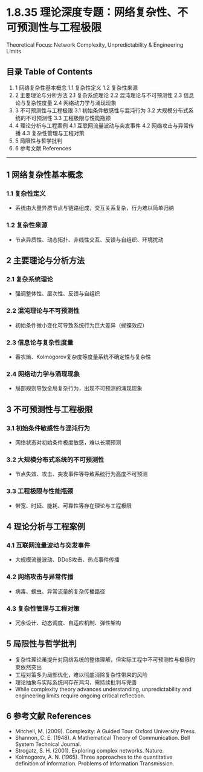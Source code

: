 # 1.8.35 理论深度专题：网络复杂性、不可预测性与工程极限
Theoretical Focus: Network Complexity, Unpredictability & Engineering Limits

## 目录 Table of Contents
1. 1 网络复杂性基本概念
    1.1 复杂性定义
    1.2 复杂性来源
2. 2 主要理论与分析方法
    2.1 复杂系统理论
    2.2 混沌理论与不可预测性
    2.3 信息论与复杂性度量
    2.4 网络动力学与涌现现象
3. 3 不可预测性与工程极限
    3.1 初始条件敏感性与混沌行为
    3.2 大规模分布式系统的不可预测性
    3.3 工程极限与性能瓶颈
4. 4 理论分析与工程案例
    4.1 互联网流量波动与突发事件
    4.2 网络攻击与异常传播
    4.3 复杂性管理与工程对策
5. 5 局限性与哲学批判
6. 6 参考文献 References

---

## 1 网络复杂性基本概念
### 1.1 复杂性定义
- 系统由大量异质节点与链路组成，交互关系复杂，行为难以简单归纳

### 1.2 复杂性来源
- 节点异质性、动态拓扑、非线性交互、反馈与自组织、环境扰动

## 2 主要理论与分析方法
### 2.1 复杂系统理论
- 强调整体性、层次性、反馈与自组织

### 2.2 混沌理论与不可预测性
- 初始条件微小变化可导致系统行为巨大差异（蝴蝶效应）

### 2.3 信息论与复杂性度量
- 香农熵、Kolmogorov复杂度等度量系统不确定性与复杂性

### 2.4 网络动力学与涌现现象
- 局部规则导致全局复杂行为，出现不可预测的涌现现象

## 3 不可预测性与工程极限
### 3.1 初始条件敏感性与混沌行为
- 网络状态对初始条件极度敏感，难以长期预测

### 3.2 大规模分布式系统的不可预测性
- 节点失效、攻击、突发事件等导致系统行为高度不可预测

### 3.3 工程极限与性能瓶颈
- 带宽、时延、能耗、可靠性等存在理论与工程极限

## 4 理论分析与工程案例
### 4.1 互联网流量波动与突发事件
- 大规模流量波动、DDoS攻击、热点事件传播

### 4.2 网络攻击与异常传播
- 病毒、蠕虫、异常流量的复杂传播路径

### 4.3 复杂性管理与工程对策
- 冗余设计、动态调度、自适应机制、弹性架构

## 5 局限性与哲学批判
- 复杂性理论虽提升对网络系统的整体理解，但实际工程中不可预测性与极限约束依然突出
- 工程对策多为局部优化，难以彻底消除复杂性带来的风险
- 理论抽象与实际系统间存在鸿沟，需持续批判与完善
- While complexity theory advances understanding, unpredictability and engineering limits require ongoing critical reflection.

## 6 参考文献 References
- Mitchell, M. (2009). Complexity: A Guided Tour. Oxford University Press.
- Shannon, C. E. (1948). A Mathematical Theory of Communication. Bell System Technical Journal.
- Strogatz, S. H. (2001). Exploring complex networks. Nature.
- Kolmogorov, A. N. (1965). Three approaches to the quantitative definition of information. Problems of Information Transmission. 